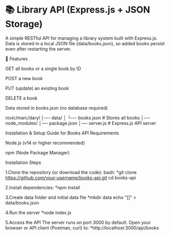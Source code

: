 # 📚 Library API (Express.js + JSON Storage)

A simple RESTful API for managing a library system built with Express.js.
Data is stored in a local JSON file (data/books.json), so added books persist even after restarting the server.

🚀 Features

GET all books or a single book by ID

POST a new book

PUT (update) an existing book

DELETE a book

Data stored in books.json (no database required)

rovic/marc/daryl
│── data/
│   └── books.json      # Stores all books
│── node_modules/
│── package.json
│── server.js           # Express.js API server

Installation & Setup Guide for Books API
Requirements

Node.js (v14 or higher recommended)

npm (Node Package Manager)

Installation Steps

1.Clone the repository (or download the code):
bash:
*git clone https://github.com/your-username/books-api.git
cd books-api

2.Install dependencies:
*npm install

3.Create data folder and initial data file
*mkdir data
echo "[]" > data/books.json

4.Run the server
*node index.js

5.Access the API
The server runs on port 3000 by default. Open your browser or API client (Postman, curl) to:
*http://localhost:3000/api/books



